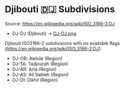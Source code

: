 # Djibouti 🇩🇯 Subdivisions

Source: https://en.wikipedia.org/wiki/ISO_3166-2:DJ

* DJ-DJ (Djibouti) -> [DJ-DJ.png](https://github.com/amckenna41/iso3166-flag-icons/blob/main/iso3166-2-icons/DJ/DJ-DJ.png)

Djibouti ISO3166-2 subdivisions with no available flags (https://en.wikipedia.org/wiki/ISO_3166-2:DJ):

* DJ-OB: Awbūk (Region)
* DJ-TA: Tadjourah (Region)
* DJ-AR: Arta (Region)
* DJ-AS: Ali Sabieh (Region)
* DJ-DI: Dikhil (Region)